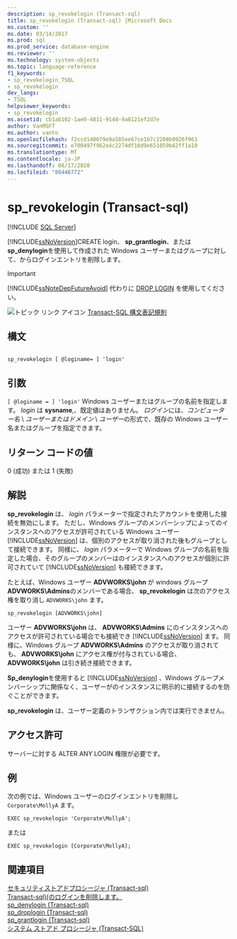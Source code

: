 ```yaml
---
description: sp_revokelogin (Transact-sql)
title: sp_revokelogin (Transact-sql) |Microsoft Docs
ms.custom: ''
ms.date: 03/14/2017
ms.prod: sql
ms.prod_service: database-engine
ms.reviewer: ''
ms.technology: system-objects
ms.topic: language-reference
f1_keywords:
- sp_revokelogin_TSQL
- sp_revokelogin
dev_langs:
- TSQL
helpviewer_keywords:
- sp_revokelogin
ms.assetid: cb1ab102-1ae0-4811-9144-9a8121ef2d7e
author: VanMSFT
ms.author: vanto
ms.openlocfilehash: f2ccd140079e9a585ee67ce1b7c2208b9926f963
ms.sourcegitcommit: e700497f962e4c2274df16d9e651059b42ff1a10
ms.translationtype: MT
ms.contentlocale: ja-JP
ms.lasthandoff: 08/17/2020
ms.locfileid: "88446772"
---
```

# <a name="sp_revokelogin-transact-sql"></a>sp_revokelogin (Transact-sql)
[!INCLUDE [SQL Server](../../includes/applies-to-version/sqlserver.md)]

  [!INCLUDE[ssNoVersion](../../includes/ssnoversion-md.md)]CREATE login、 **sp_grantlogin**、または**sp_denylogin**を使用して作成された Windows ユーザーまたはグループに対して、からログインエントリを削除します。  
  
> [!IMPORTANT]  
>  [!INCLUDE[ssNoteDepFutureAvoid](../../includes/ssnotedepfutureavoid-md.md)] 代わりに [DROP LOGIN](../../t-sql/statements/drop-login-transact-sql.md) を使用してください。  
  
 ![トピック リンク アイコン](../../database-engine/configure-windows/media/topic-link.gif "トピック リンク アイコン") [Transact-SQL 構文表記規則](../../t-sql/language-elements/transact-sql-syntax-conventions-transact-sql.md)  
  
## <a name="syntax"></a>構文  
  
```  
  
sp_revokelogin [ @loginame= ] 'login'  
```  
  
## <a name="arguments"></a>引数  
`[ @loginame = ] 'login'` Windows ユーザーまたはグループの名前を指定します。 *login* は **sysname**,、既定値はありません。 *ログイン*には、*コンピューター名* \\ *ユーザーまたはドメイン* \\ *ユーザー*の形式で、既存の Windows ユーザー名またはグループを指定できます。  
  
## <a name="return-code-values"></a>リターン コードの値  
 0 (成功) または 1 (失敗)  
  
## <a name="remarks"></a>解説  
 **sp_revokelogin** は、 *login* パラメーターで指定されたアカウントを使用した接続を無効にします。 ただし、Windows グループのメンバーシップによってのインスタンスへのアクセスが許可されている Windows ユーザー [!INCLUDE[ssNoVersion](../../includes/ssnoversion-md.md)] は、個別のアクセスが取り消された後もグループとして接続できます。 同様に、 *login* パラメーターで Windows グループの名前を指定した場合、そのグループのメンバーはのインスタンスへのアクセスが個別に許可されていて [!INCLUDE[ssNoVersion](../../includes/ssnoversion-md.md)] も接続できます。  
  
 たとえば、Windows ユーザー **ADVWORKS\john** が windows グループ **ADVWORKS\Admins**のメンバーである場合、 **sp_revokelogin** は次のアクセス権を取り消し `ADVWORKS\john` ます。  
  
```  
sp_revokelogin [ADVWORKS\john]  
```  
  
 ユーザー **ADVWORKS\john** は、 **ADVWORKS\Admins** にのインスタンスへのアクセスが許可されている場合でも接続でき [!INCLUDE[ssNoVersion](../../includes/ssnoversion-md.md)] ます。 同様に、Windows グループ **ADVWORKS\Admins** のアクセスが取り消されても、 **ADVWORKS\john** にアクセス権が付与されている場合、 **ADVWORKS\john** は引き続き接続できます。  
  
 **Sp_denylogin**を使用すると [!INCLUDE[ssNoVersion](../../includes/ssnoversion-md.md)] 、Windows グループメンバーシップに関係なく、ユーザーがのインスタンスに明示的に接続するのを防ぐことができます。  
  
 **sp_revokelogin** は、ユーザー定義のトランザクション内では実行できません。  
  
## <a name="permissions"></a>アクセス許可  
 サーバーに対する ALTER ANY LOGIN 権限が必要です。  
  
## <a name="examples"></a>例  
 次の例では、Windows ユーザーのログインエントリを削除し `Corporate\MollyA` ます。  
  
```  
EXEC sp_revokelogin 'Corporate\MollyA';  
```  
  
 または  
  
```  
EXEC sp_revokelogin [Corporate\MollyA];  
```  
  
## <a name="see-also"></a>関連項目  
 [セキュリティストアドプロシージャ &#40;Transact-sql&#41;](../../relational-databases/system-stored-procedures/security-stored-procedures-transact-sql.md)   
 [Transact-sql&#41;&#40;のログインを削除します。 ](../../t-sql/statements/drop-login-transact-sql.md)   
 [sp_denylogin &#40;Transact-sql&#41;](../../relational-databases/system-stored-procedures/sp-denylogin-transact-sql.md)   
 [sp_droplogin &#40;Transact-sql&#41;](../../relational-databases/system-stored-procedures/sp-droplogin-transact-sql.md)   
 [sp_grantlogin &#40;Transact-sql&#41;](../../relational-databases/system-stored-procedures/sp-grantlogin-transact-sql.md)   
 [システム ストアド プロシージャ &#40;Transact-SQL&#41;](../../relational-databases/system-stored-procedures/system-stored-procedures-transact-sql.md)  
  
  
